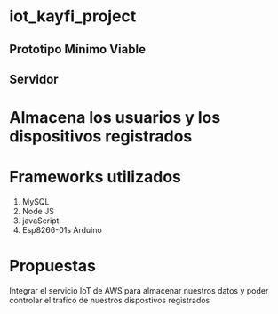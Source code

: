 # iot_kayfi_project
## Prototipo Mínimo Viable
## Servidor
# Almacena los usuarios y los dispositivos registrados

# Frameworks utilizados
1. MySQL
2. Node JS
3. javaScript
4. Esp8266-01s Arduino

# Propuestas 
Integrar el servicio IoT de AWS para almacenar nuestros datos
y poder controlar el trafico de nuestros dispostivos registrados
